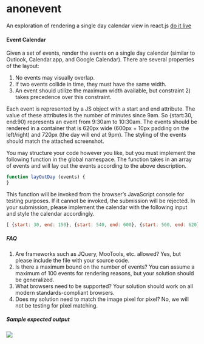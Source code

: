 # anonevent
An exploration of rendering a single day calendar view in react.js [do it live](http://anonevent.surge.sh/ "Fuck it")

#### Event Calendar

Given a set of events, render the events on a single day calendar (similar to Outlook, Calendar.app, and Google Calendar). There are several properties of the layout:
 
1. No events may visually overlap.
2. If two events collide in time, they must have the same width.
3. An event should utilize the maximum width available, but constraint 2) takes precedence over this constraint.
 
Each event is represented by a JS object with a start and end attribute. The value of these attributes is the number of minutes since 9am. So {start:30, end:90) represents an event from 9:30am to 10:30am. The events should be rendered in a container that is 620px wide (600px + 10px padding on the left/right) and 720px (the day will end at 9pm). The styling of the events should match the attached screenshot.
 
You may structure your code however you like, but you must implement the following function in the global namespace. The function takes in an array of events and will lay out the events according to the above description.
 
 ```js
function layOutDay (events) {
}
```
 
This function will be invoked from the browser’s JavaScript console for testing purposes. If it cannot be invoked, the submission will be rejected. In your submission, please implement the calendar with the following input and style the calendar accordingly.
 
```js
[ {start: 30, end: 150}, {start: 540, end: 600}, {start: 560, end: 620}, {start: 610, end: 670} ]
```

##### FAQ
 
1. Are frameworks such as JQuery, MooTools, etc. allowed?  Yes, but please include the file with your source code.
2. Is there a maximum bound on the number of events?  You can assume a maximum of 100 events for rendering reasons, but your solution should be generalized.
3. What browsers need to be supported? Your solution should work on all modern standards-compliant browsers.
4. Does my solution need to match the image pixel for pixel? No, we will not be testing for pixel matching.

##### Sample expected output

![](https://cldup.com/t_wUT_qF8L-3000x3000.png)